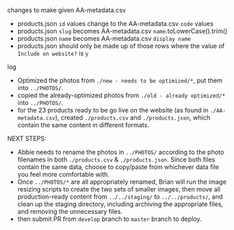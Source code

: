 changes to make given AA-metadata.csv

  - products.json `id` values change to the AA-metadata.csv `code` values
  - products.json `slug` becomes AA-metadata.csv `name`.toLowerCase().trim()
  - products.json `name` becomes AA-metadata.csv `display name`
  - products.json should only be made up of those rows where the value of `Include on website?` is `y`


log
- Optimized the photos from `./new - needs to be optimized/*`, put them into `../PHOTOS/`.
- copied the already-optimized photos from `./old - already optimized/*` into `../PHOTOS/`.
- for the 23 products ready to be go live on the website (as found in `./AA-metadata.csv`), created `./products.csv` and `./products.json`, which contain the same content in different formats.

NEXT STEPS:
- Abbie needs to rename the photos in `../PHOTOS/` according to the photo filenames in both `./products.csv` & `./products.json`. Since both files contain the same data, choose to copy/paste from whichever data file you feel more comfortable with.
- Once `../PHOTOS/*` are all appropriately renamed, Brian will run the image resizing scripts to create the two sets of smaller images, then move all production-ready content from `../../staging/` to `../../products/`, and clean up the staging directory, including archiving the appropriate files, and removing the unnecessary files.
- then submit PR from `develop` branch to `master` branch to deploy.
